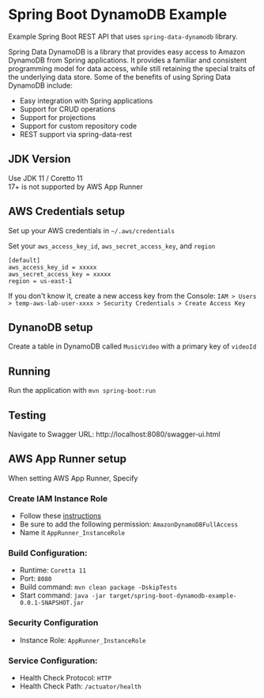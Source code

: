 # Spring Boot DynamoDB Example

Example Spring Boot REST API that uses `spring-data-dynamodb` library.  

Spring Data DynamoDB is a library that provides easy access to Amazon DynamoDB from Spring applications. It provides a familiar and consistent programming model for data access, while still retaining the special traits of the underlying data store.
Some of the benefits of using Spring Data DynamoDB include:
- Easy integration with Spring applications
- Support for CRUD operations
- Support for projections
- Support for custom repository code
- REST support via spring-data-rest

## JDK Version
Use JDK 11 / Coretto 11<BR/>
17+ is not supported by AWS App Runner

## AWS Credentials setup
Set up your AWS credentials in `~/.aws/credentials`

Set your `aws_access_key_id`, `aws_secret_access_key`, and `region`

```
[default]
aws_access_key_id = xxxxx
aws_secret_access_key = xxxxx
region = us-east-1
```
If you don't know it, create a new access key from the Console: 
`IAM > Users > temp-aws-lab-user-xxxx > Security Credentials > Create Access Key`  

## DynanoDB setup
Create a table in DynamoDB called `MusicVideo` with a primary key of `videoId`

## Running
Run the application with `mvn spring-boot:run`

## Testing

Navigate to Swagger URL: http://localhost:8080/swagger-ui.html

## AWS App Runner setup
When setting AWS App Runner, Specify

### Create IAM Instance Role
- Follow these <a href="https://catalog.us-east-1.prod.workshops.aws/event/dashboard/en-US/workshop/module1/create-iam-instance-role">instructions</a> 
- Be sure to add the following permission: `AmazonDynamoDBFullAccess`
- Name it `AppRunner_InstanceRole`

### Build Configuration:
- Runtime: `Coretta 11`
- Port: `8080`
- Build command: `mvn clean package -DskipTests`
- Start command: `java -jar target/spring-boot-dynamodb-example-0.0.1-SNAPSHOT.jar`

### Security Configuration
- Instance Role: `AppRunner_InstanceRole`

### Service Configuration:
- Health Check Protocol: `HTTP`
- Health Check Path: `/actuator/health`
